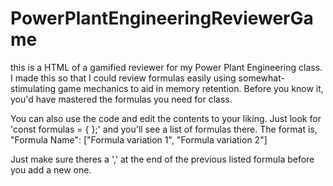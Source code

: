 # PowerPlantEngineeringReviewerGame
this is a HTML of a gamified reviewer for my Power Plant Engineering class. I made this so that I could review formulas easily using somewhat-stimulating game mechanics to aid in memory retention. Before you know it, you'd have mastered the formulas you need for class. 

You can also use the code and edit the contents to your liking.  Just look for 'const formulas = { };' and you'll see a list of formulas there. The format is, "Formula Name": ["Formula variation 1", "Formula variation 2"] 

Just make sure theres a ',' at the end of the previous listed formula before you add a new one. 

